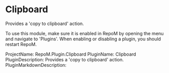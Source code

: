 # Clipboard

Provides a 'copy to clipboard' action.

To use this module, make sure it is enabled in RepoM by opening the menu and navigate to 'Plugins'. When enabling or disabling a plugin, you should restart RepoM.

ProjectName: RepoM.Plugin.Clipboard
PluginName: Clipboard
PluginDescription: Provides a 'copy to clipboard' action.
PluginMarkdownDescription: 